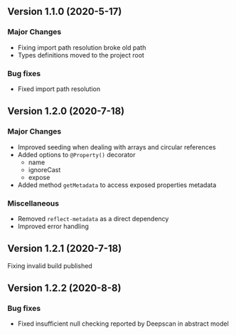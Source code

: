 ## Version 1.1.0 (2020-5-17)

### Major Changes

- Fixing import path resolution broke old path
- Types definitions moved to the project root

### Bug fixes

- Fixed import path resolution

## Version 1.2.0 (2020-7-18)

### Major Changes

- Improved seeding when dealing with arrays and circular references
- Added options to `@Property()` decorator
    - name
    - ignoreCast
    - expose
- Added method `getMetadata` to access exposed properties metadata

### Miscellaneous

- Removed `reflect-metadata` as a direct dependency
- Improved error handling

## Version 1.2.1 (2020-7-18)

Fixing invalid build published

## Version 1.2.2 (2020-8-8)

### Bug fixes

- Fixed insufficient null checking reported by Deepscan in abstract model
